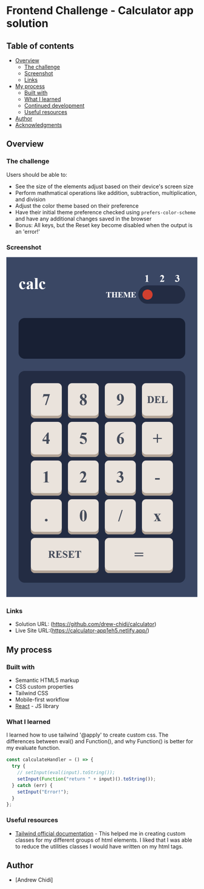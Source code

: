 # Frontend Challenge - Calculator app solution

## Table of contents

- [Overview](#overview)
  - [The challenge](#the-challenge)
  - [Screenshot](#screenshot)
  - [Links](#links)
- [My process](#my-process)
  - [Built with](#built-with)
  - [What I learned](#what-i-learned)
  - [Continued development](#continued-development)
  - [Useful resources](#useful-resources)
- [Author](#author)
- [Acknowledgments](#acknowledgments)

## Overview

### The challenge

Users should be able to:

- See the size of the elements adjust based on their device's screen size
- Perform mathmatical operations like addition, subtraction, multiplication, and division
- Adjust the color theme based on their preference
- Have their initial theme preference checked using `prefers-color-scheme` and have any additional changes saved in the browser
- Bonus: All keys, but the Reset key become disabled when the output is an 'error!'

### Screenshot

![](./public/screenshot.png)

### Links

- Solution URL: (https://github.com/drew-chidi/calculator)
- Live Site URL:(https://calculator-app1eh5.netlify.app/)

## My process

### Built with

- Semantic HTML5 markup
- CSS custom properties
- Tailwind CSS
- Mobile-first workflow
- [React](https://reactjs.org/) - JS library

### What I learned

I learned how to use tailwind '@apply' to create custom css.
The differences between eval() and Function(), and why Function() is better for my evaluate function.

```js
const calculateHandler = () => {
  try {
    // setInput(eval(input).toString());
    setInput(Function("return " + input)().toString());
  } catch (err) {
    setInput("Error!");
  }
};
```

### Useful resources

- [Tailwind official documentation](https://www.tailwindcss.com) - This helped me in creating custom classes for my different groups of html elements. I liked that I was able to reduce the utilities classes I would have written on my html tags.

## Author

- [Andrew Chidi]
